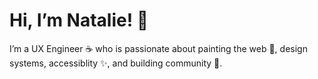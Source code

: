 # Hi, I’m Natalie! :cherry_blossom:
I’m a UX Engineer ☕ who is passionate about painting the web 🎨, design systems, accessiblity ✨, and building community 💞.
